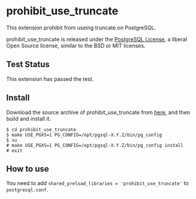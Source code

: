 # prohibit_use_truncate
This extension prohibit from useing truncate on PostgreSQL.

prohibit_use_truncate is released under the [PostgreSQL License](https://opensource.org/licenses/postgresql), a liberal Open Source license, similar to the BSD or MIT licenses.

## Test Status
This extension has passed the test.

## Install
Download the source archive of prohibit_use_truncate from [here](https://github.com/shinyaaa/prohibit_use_truncate), and then build and install it.
```
$ cd prohibit_use_truncate
$ make USE_PGXS=1 PG_CONFIG=/opt/pgsql-X.Y.Z/bin/pg_config
$ su
# make USE_PGXS=1 PG_CONFIG=/opt/pgsql-X.Y.Z/bin/pg_config install
# exit
```
## How to use
You need to add `shared_preload_libraries = 'prohibit_use_truncate'` to `postgresql.conf`.
